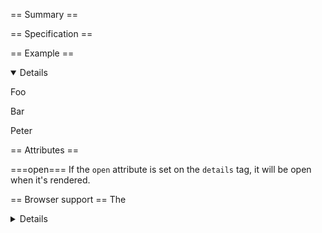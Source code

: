 == Summary ==

== Specification ==

== Example ==

<syntaxhighlight lang="html5">
<details open>
	<p>Foo</p>
	<p>Bar</p>
	<p>Peter</p>
</details>
</syntaxhighlight>

== Attributes ==

===open===
If the <code>open</code> attribute is set on the <code>details</code> tag, it will be open when it's rendered.

== Browser support ==
The <details> tag is currently only supported in Chrome and in Safari on Mac.